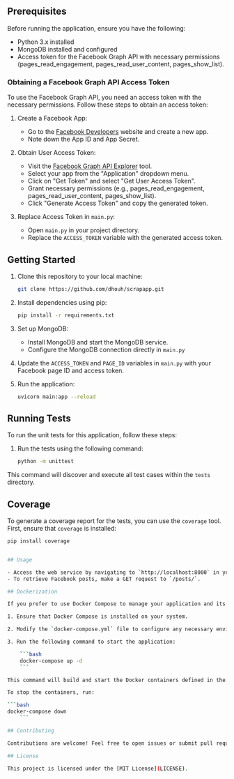 ## Prerequisites

Before running the application, ensure you have the following:

- Python 3.x installed
- MongoDB installed and configured
- Access token for the Facebook Graph API with necessary permissions (pages_read_engagement, pages_read_user_content, pages_show_list).

### Obtaining a Facebook Graph API Access Token

To use the Facebook Graph API, you need an access token with the necessary permissions. Follow these steps to obtain an access token:

1. Create a Facebook App:
    - Go to the [Facebook Developers](https://developers.facebook.com/) website and create a new app.
    - Note down the App ID and App Secret.

2. Obtain User Access Token:
    - Visit the [Facebook Graph API Explorer](https://developers.facebook.com/tools/explorer/) tool.
    - Select your app from the "Application" dropdown menu.
    - Click on "Get Token" and select "Get User Access Token".
    - Grant necessary permissions (e.g., pages_read_engagement, pages_read_user_content, pages_show_list).
    - Click "Generate Access Token" and copy the generated token.

3. Replace Access Token in `main.py`:
    - Open `main.py` in your project directory.
    - Replace the `ACCESS_TOKEN` variable with the generated access token.

## Getting Started

1. Clone this repository to your local machine:

    ```bash
    git clone https://github.com/dhouh/scrapapp.git
    ```

2. Install dependencies using pip:

    ```bash
    pip install -r requirements.txt
    ```

3. Set up MongoDB:
    - Install MongoDB and start the MongoDB service.
    - Configure the MongoDB connection directly in `main.py`

4. Update the `ACCESS_TOKEN` and `PAGE_ID` variables in `main.py` with your Facebook page ID and access token.

5. Run the application:

    ```bash
    uvicorn main:app --reload
    ```

## Running Tests

To run the unit tests for this application, follow these steps:


1. Run the tests using the following command:

    ```bash
    python -m unittest
    ```

This command will discover and execute all test cases within the `tests` directory.

## Coverage

To generate a coverage report for the tests, you can use the `coverage` tool. First, ensure that `coverage` is installed:

```bash
pip install coverage


## Usage

- Access the web service by navigating to `http://localhost:8000` in your web browser.
- To retrieve Facebook posts, make a GET request to `/posts/`.

## Dockerization

If you prefer to use Docker Compose to manage your application and its dependencies, you can use the provided `docker-compose.yml` file.

1. Ensure that Docker Compose is installed on your system.

2. Modify the `docker-compose.yml` file to configure any necessary environment variables or volumes.

3. Run the following command to start the application:

    ```bash
    docker-compose up -d
    ```

This command will build and start the Docker containers defined in the `docker-compose.yml` file in detached mode.

To stop the containers, run:

```bash
docker-compose down
    ```

## Contributing

Contributions are welcome! Feel free to open issues or submit pull requests.

## License

This project is licensed under the [MIT License](LICENSE).